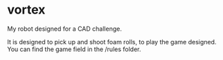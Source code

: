 # vortex
My robot designed for a CAD challenge.

It is designed to pick up and shoot foam rolls, to play the game designed. You can find the game field in the /rules folder.
